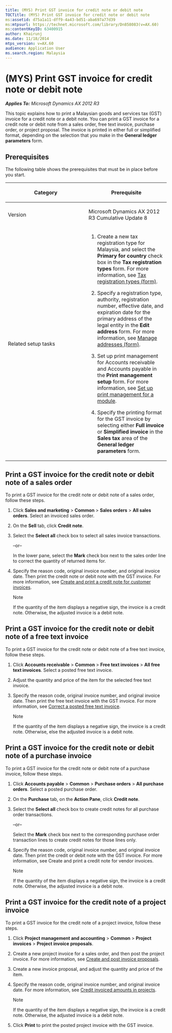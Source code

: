 ```yaml
---
title: (MYS) Print GST invoice for credit note or debit note
TOCTitle: (MYS) Print GST invoice for credit note or debit note
ms:assetid: d75a1a11-dff9-4a43-bd51-aba697a77d39
ms:mtpsurl: https://technet.microsoft.com/library/Dn858083(v=AX.60)
ms:contentKeyID: 63400915
author: Khairunj
ms.date: 11/18/2014
mtps_version: v=AX.60
audience: Application User
ms.search.region: Malaysia
---
```


# (MYS) Print GST invoice for credit note or debit note 


_**Applies To:** Microsoft Dynamics AX 2012 R3_

This topic explains how to print a Malaysian goods and services tax (GST) invoice for a credit note or a debit note. You can print a GST invoice for a credit note or debit note from a sales order, free text invoice, purchase order, or project proposal. The invoice is printed in either full or simplified format, depending on the selection that you make in the **General ledger parameters** form.

## Prerequisites

The following table shows the prerequisites that must be in place before you start.

<table>
<colgroup>
<col style="width: 50%" />
<col style="width: 50%" />
</colgroup>
<thead>
<tr class="header">
<th><p>Category</p></th>
<th><p>Prerequisite</p></th>
</tr>
</thead>
<tbody>
<tr class="odd">
<td><p>Version</p></td>
<td><p>Microsoft Dynamics AX 2012 R3 Cumulative Update 8</p></td>
</tr>
<tr class="even">
<td><p>Related setup tasks</p></td>
<td><ol>
<li><p>Create a new tax registration type for Malaysia, and select the <strong>Primary for country</strong> check box in the <strong>Tax registration types</strong> form. For more information, see <a href="https://technet.microsoft.com/library/jj677414(v=ax.60)">Tax registration types (form)</a>.</p></li>
<li><p>Specify a registration type, authority, registration number, effective date, and expiration date for the primary address of the legal entity in the <strong>Edit address</strong> form. For more information, see <a href="https://technet.microsoft.com/library/hh370713(v=ax.60)">Manage addresses (form)</a>.</p></li>
<li><p>Set up print management for Accounts receivable and Accounts payable in the <strong>Print management setup</strong> form. For more information, see <a href="set-up-print-management-for-a-module.md">Set up print management for a module</a>.</p></li>
<li><p>Specify the printing format for the GST invoice by selecting either <strong>Full invoice</strong> or <strong>Simplified invoice</strong> in the <strong>Sales tax</strong> area of the <strong>General ledger parameters</strong> form.</p></li>
</ol></td>
</tr>
</tbody>
</table>


## Print a GST invoice for the credit note or debit note of a sales order

To print a GST invoice for the credit note or debit note of a sales order, follow these steps.

1.  Click **Sales and marketing** \> **Common** \> **Sales orders** \> **All sales orders**. Select an invoiced sales order.

2.  On the **Sell** tab, click **Credit note**.

3.  Select the **Select all** check box to select all sales invoice transactions.
    
    –or–
    
    In the lower pane, select the **Mark** check box next to the sales order line to correct the quantity of returned items for.

4.  Specify the reason code, original invoice number, and original invoice date. Then print the credit note or debit note with the GST invoice. For more information, see [Create and print a credit note for customer invoices](create-and-print-a-credit-note-for-customer-invoices.md).
    

    > [!NOTE]
    > <P>If the quantity of the item displays a negative sign, the invoice is a credit note. Otherwise, the adjusted invoice is a debit note.</P>



## Print a GST invoice for the credit note or debit note of a free text invoice

To print a GST invoice for the credit note or debit note of a free text invoice, follow these steps.

1.  Click **Accounts receivable** \> **Common** \> **Free text invoices** \> **All free text invoices**. Select a posted free text invoice.

2.  Adjust the quantity and price of the item for the selected free text invoice.

3.  Specify the reason code, original invoice number, and original invoice date. Then print the free text invoice with the GST invoice. For more information, see [Correct a posted free text invoice](correct-a-posted-free-text-invoice.md).
    

    > [!NOTE]
    > <P>If the quantity of the item displays a negative sign, the invoice is a credit note. Otherwise, else the adjusted invoice is a debit note.</P>



## Print a GST invoice for the credit note or debit note of a purchase invoice

To print a GST invoice for the credit note or debit note of a purchase invoice, follow these steps.

1.  Click **Accounts payable** \> **Common** \> **Purchase orders** \> **All purchase orders**. Select a posted purchase order.

2.  On the **Purchase** tab, on the **Action Pane**, click **Credit note**.

3.  Select the **Select all** check box to create credit notes for all purchase order transactions.
    
    –or–
    
    Select the **Mark** check box next to the corresponding purchase order transaction lines to create credit notes for those lines only.

4.  Specify the reason code, original invoice number, and original invoice date. Then print the credit or debit note with the GST invoice. For more information, see Create and print a credit note for vendor invoices.
    

    > [!NOTE]
    > <P>If the quantity of the item displays a negative sign, the invoice is a credit note. Otherwise, the adjusted invoice is a debit note.</P>



## Print a GST invoice for the credit note of a project invoice

To print a GST invoice for the credit note of a project invoice, follow these steps.

1.  Click **Project management and accounting** \> **Common** \> **Project invoices** \> **Project invoice proposals**.

2.  Create a new project invoice for a sales order, and then post the project invoice. For more information, see [Create and post invoice proposals](create-and-post-invoice-proposals.md).

3.  Create a new invoice proposal, and adjust the quantity and price of the item.

4.  Specify the reason code, original invoice number, and original invoice date. For more information, see [Credit invoiced amounts in projects](credit-invoiced-amounts-in-projects.md).
    

    > [!NOTE]
    > <P>If the quantity of the item displays a negative sign, the invoice is a credit note. Otherwise, the adjusted invoice is a debit note.</P>



5.  Click **Print** to print the posted project invoice with the GST invoice.

  


